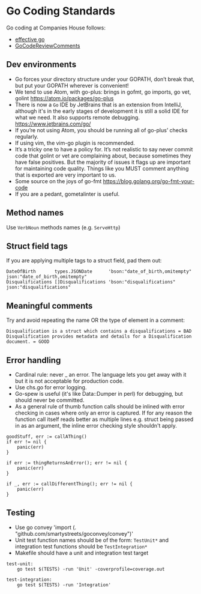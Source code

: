 Go Coding Standards
===================

Go coding at Companies House follows:
* [effective go](https://golang.org/doc/effective_go.html)
* [GoCodeReviewComments](https://github.com/golang/go/wiki/CodeReviewComments)

Dev environments
----------------

* Go forces your directory structure under your GOPATH, don’t break that, but put your GOPATH wherever is convenient!
* We tend to use Atom, with go-plus: brings in gofmt, go imports, go vet, golint https://atom.io/packages/go-plus
* There is now a `Go` IDE by JetBrains that is an extension from IntelliJ, although it's in the early stages of development it is still a solid IDE for what we need. It also supports remote debugging. https://www.jetbrains.com/go/
* If you’re not using Atom, you should be running all of go-plus’ checks regularly.
* If using vim, the vim-go plugin is recommended.
* It’s a tricky one to have a policy for. It’s not realistic to say never commit code that golint or vet are complaining about, because sometimes they have false positives. But the majority of issues it flags up are important for maintaining code quality. Things like you MUST comment anything that is exported are very important to us.
* Some source on the joys of go-fmt https://blog.golang.org/go-fmt-your-code
* If you are a pedant, gometalinter is useful.

Method names
------------

Use `VerbNoun` methods names (e.g. `ServeHttp`)

Struct field tags
-----------------

If you are applying multiple tags to a struct field, pad them out:
```
DateOfBirth       types.JSONDate      'bson:"date_of_birth,omitempty" json:"date_of_birth,omitempty"
Disqualifications []Disqualifications 'bson:"disqualifications"       json:"disqualifications"
```

Meaningful comments
-------------------

Try and avoid repeating the name OR the type of element in a comment:
```
Disqualification is a struct which contains a disqualifications = BAD
Disqualification provides metadata and details for a Disqualification document. = GOOD
```

Error handling
--------------

* Cardinal rule: never _ an error. The language lets you get away with it but it is not acceptable for production code.
* Use chs.go for error logging.
* Go-spew is useful (it's like Data::Dumper in perl) for debugging, but should never be committed.
* As a general rule of thumb function calls should be inlined with error checking in cases where only an error is captured. If for any reason the function call itself reads better as multiple lines e.g. struct being passed in as an argument, the inline error checking style shouldn't apply.

```
goodStuff, err := callAThing()
if err != nil {
	panic(err)
}
```
```
if err := thingReturnsAnError(); err != nil {
	panic(err)
}
```
```
if _, err := callDifferentThing(); err != nil {
	panic(err)
}
```

Testing
-------
* Use go convey 'import (. "github.com/smartystreets/goconvey/convey")'
* Unit test function names should be of the form: `TestUnit*` and integration test functions should be `TestIntegration*`
* Makefile should have a unit and integration test target

```
test-unit:
    go test $(TESTS) -run 'Unit' -coverprofile=coverage.out

test-integration:
    go test $(TESTS) -run 'Integration'
```
